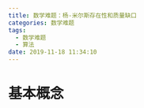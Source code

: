 ```yaml
---
title: 数学难题：杨-米尔斯存在性和质量缺口
categories: 数学难题
tags:
  - 数学难题
  - 算法
date: 2019-11-18 11:34:10
---
```




<!-- more -->

# 基本概念

